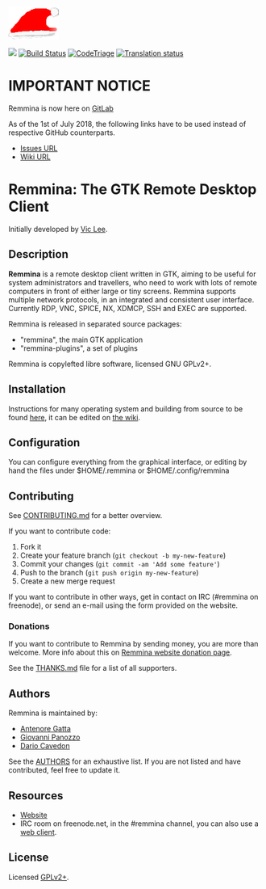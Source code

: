 ![](res/santahat.png)

[![](https://img.shields.io/liberapay/receives/Remmina.svg?logo=liberapay)](https://liberapay.com/Remmina/donate)
[![Build Status](https://gitlab.com/Remmina/Remmina/badges/master/build.svg)](https://gitlab.com/Remmina/Remmina/pipelines)
[![CodeTriage](https://www.codetriage.com/freerdp/remmina/badges/users.svg)](https://www.codetriage.com/freerdp/remmina)
[![Translation status](https://hosted.weblate.org/widgets/remmina/-/remmina/svg-badge.svg)](https://hosted.weblate.org/engage/remmina/?utm_source=widget)

# IMPORTANT NOTICE

Remmina is now here on [GitLab](https://gitlab.com/Remmina/Remmina)

As of the 1st of July 2018, the following links have to be used instead of respective GitHub counterparts.

* [Issues URL](https://gitlab.com/Remmina/Remmina/issues)
* [Wiki URL](https://gitlab.com/Remmina/Remmina/wikis/home)

# Remmina: The GTK Remote Desktop Client

Initially developed by [Vic Lee](https://github.com/llyzs).

## Description
**Remmina** is a remote desktop client written in GTK, aiming to be useful for
system administrators and travellers, who need to work with lots of remote
computers in front of either large or tiny screens. Remmina supports
multiple network protocols, in an integrated and consistent user interface.
Currently RDP, VNC, SPICE, NX, XDMCP, SSH and EXEC are supported.

Remmina is released in separated source packages:
* "remmina", the main GTK application
* "remmina-plugins", a set of plugins

Remmina is copylefted libre software, licensed GNU GPLv2+.

## Installation
Instructions for many operating system and building from source to be found [here](https://remmina.org/how-to-install-remmina/),
it can be edited on [the wiki](https://gitlab.com/Remmina/Remmina/wikis/home).

## Configuration

You can configure everything from the graphical interface, or editing by hand the files under $HOME/.remmina or $HOME/.config/remmina

## Contributing

See [CONTRIBUTING.md](CONTRIBUTING.md) for a better overview.

If you want to contribute code:

1. Fork it
2. Create your feature branch (`git checkout -b my-new-feature`)
3. Commit your changes (`git commit -am 'Add some feature'`)
4. Push to the branch (`git push origin my-new-feature`)
5. Create a new merge request

If you want to contribute in other ways, get in contact on IRC (#remmina on freenode), or send an e-mail using the form provided on the website.

### Donations

If you want to contribute to Remmina by sending money, you are more than welcome.
More info about this on [Remmina website donation page](https://remmina.org/wp/donations/).

See the [THANKS.md](THANKS.md) file for a list of all supporters.

## Authors

Remmina is maintained by:

 * [Antenore Gatta](https://gitlab.com/antenore)
 * [Giovanni Panozzo](https://gitlab.com/giox069)
 * [Dario Cavedon](https://gitlab.com/ic3d)

See the [AUTHORS](AUTHORS) for an exhaustive list.
If you are not listed and have contributed, feel free to update it.

## Resources

 * [Website](https://www.remmina.org/)
 * IRC room on freenode.net, in the #remmina channel, you can also use a [web client](https://kiwiirc.com/client/irc.freenode.net/?nick=remminer|?#remmina/).

## License

Licensed [GPLv2+](https://gitlab.com/Remmina/Remmina/blob/master/COPYING).